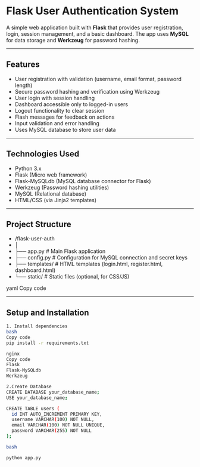 # Flask User Authentication System

A simple web application built with **Flask** that provides user registration, login, session management, and a basic dashboard. The app uses **MySQL** for data storage and **Werkzeug** for password hashing.

---

## Features

- User registration with validation (username, email format, password length)
- Secure password hashing and verification using Werkzeug
- User login with session handling
- Dashboard accessible only to logged-in users
- Logout functionality to clear session
- Flash messages for feedback on actions
- Input validation and error handling
- Uses MySQL database to store user data

---

## Technologies Used

- Python 3.x
- Flask (Micro web framework)
- Flask-MySQLdb (MySQL database connector for Flask)
- Werkzeug (Password hashing utilities)
- MySQL (Relational database)
- HTML/CSS (via Jinja2 templates)

---

## Project Structure

- /flask-user-auth
- │
- ├── app.py               # Main Flask application
- ├── config.py            # Configuration for MySQL connection and secret keys
- ├── templates/           # HTML templates (login.html, register.html, dashboard.html)
- └── static/              # Static files (optional, for CSS/JS) 

yaml
Copy code

---

## Setup and Installation

```bash
1. Install dependencies
bash
Copy code
pip install -r requirements.txt

nginx
Copy code
Flask
Flask-MySQLdb
Werkzeug

2.Create Database
CREATE DATABASE your_database_name;
USE your_database_name;

CREATE TABLE users (
  id INT AUTO_INCREMENT PRIMARY KEY,
  username VARCHAR(100) NOT NULL,
  email VARCHAR(100) NOT NULL UNIQUE,
  password VARCHAR(255) NOT NULL
);

bash

python app.py
